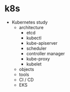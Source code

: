 # k8s
           
- Kubernetes study 
    - architecture
        - etcd
        - kubectl
        - kube-apiserver
        - scheduler
        - controller manager
        - kube-proxy
        - kubelet
    - objects
    - tools
    - CI / CD
    - EKS